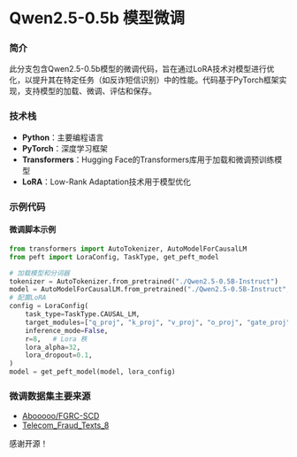 # Qwen2.5-0.5b 模型微调

### 简介
此分支包含Qwen2.5-0.5b模型的微调代码，旨在通过LoRA技术对模型进行优化，以提升其在特定任务（如反诈短信识别）中的性能。代码基于PyTorch框架实现，支持模型的加载、微调、评估和保存。

### 技术栈
- **Python**：主要编程语言
- **PyTorch**：深度学习框架
- **Transformers**：Hugging Face的Transformers库用于加载和微调预训练模型
- **LoRA**：Low-Rank Adaptation技术用于模型优化

### 示例代码
#### 微调脚本示例
```python
from transformers import AutoTokenizer, AutoModelForCausalLM
from peft import LoraConfig, TaskType, get_peft_model

# 加载模型和分词器
tokenizer = AutoTokenizer.from_pretrained("./Qwen2.5-0.5B-Instruct")
model = AutoModelForCausalLM.from_pretrained("./Qwen2.5-0.5B-Instruct", device_map="auto", torch_dtype="auto")
# 配置LoRA
config = LoraConfig(
    task_type=TaskType.CAUSAL_LM,
    target_modules=["q_proj", "k_proj", "v_proj", "o_proj", "gate_proj", "up_proj", "down_proj", "lm_head"],
    inference_mode=False,
    r=8,   # Lora 秩
    lora_alpha=32, 
    lora_dropout=0.1,
)
model = get_peft_model(model, lora_config)

```

### 微调数据集主要来源
- [Abooooo/FGRC-SCD](https://huggingface.co/datasets/Abooooo/FGRC-SCD)
- [Telecom_Fraud_Texts_8](https://github.com/ChangMianRen/Telecom_Fraud_Texts_8)

感谢开源！


